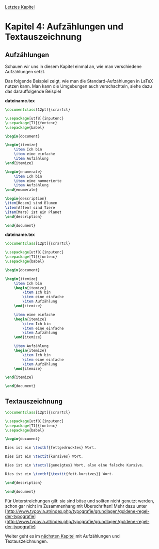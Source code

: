 [Letztes Kapitel](Kapitel3.md)

# Kapitel 4: Aufzählungen und Textauszeichnung

## Aufzählungen

Schauen wir uns in diesem Kapitel einmal an, wie man verschiedene Aufzählungen setzt.

Das folgende Beispiel zeigt, wie man die Standard-Aufzählungen in LaTeX nutzen kann. Man kann die Umgebungen auch verschachteln, siehe dazu das darauffolgende Beispiel

**dateiname.tex**

```latex
\documentclass[12pt]{scrartcl}

\usepackage[utf8]{inputenc}
\usepackage[T1]{fontenc}
\usepackage{babel}

\begin{document}

\begin{itemize}
	\item Ich bin
	\item eine einfache
	\item Aufzählung
\end{itemize}

\begin{enumerate}
	\item Ich bin
	\item eine nummerierte
	\item Aufzählung
\end{enumerate}

\begin{description}
\item[Rosen] sind Blumen
\item[Affen] sind Tiere
\item[Mars] ist ein Planet
\end{description}

\end{document}
```

**dateiname.tex**

```latex
\documentclass[12pt]{scrartcl}

\usepackage[utf8]{inputenc}
\usepackage[T1]{fontenc}
\usepackage{babel}

\begin{document}

\begin{itemize}
	\item Ich bin
	\begin{itemize}
		\item Ich bin
		\item eine einfache
		\item Aufzählung
    \end{itemize}

	\item eine einfache
	\begin{itemize}
		\item Ich bin
		\item eine einfache
		\item Aufzählung
	\end{itemize}	

	\item Aufzählung
	\begin{itemize}
		\item Ich bin
		\item eine einfache
		\item Aufzählung
	\end{itemize}

\end{itemize}

\end{document}
```

## Textauszeichnung


```latex
\documentclass[12pt]{scrartcl}

\usepackage[utf8]{inputenc}
\usepackage[T1]{fontenc}
\usepackage{babel}

\begin{document}

Dies ist ein \textbf{fettgedrucktes} Wort.

Dies ist ein \textit{kursives} Wort.

Dies ist ein \textsl{geneigtes} Wort, also eine falsche Kursive.

Dies ist ein \textbf{\textit{fett-kursives}} Wort.

\end{description}

\end{document}
```

Für Unterstreichungen gilt: sie sind böse und sollten nicht genutzt werden, schon gar nicht im Zusammenhang mit Überschriften! Mehr dazu unter [http://www.typovia.at/index.php/typografie/grundlagen/goldene-regel-der-typografie](http://www.typovia.at/index.php/typografie/grundlagen/goldene-regel-der-typografie)


Weiter geht es im [nächsten Kapitel](Kapitel5.md) mit Aufzählungen und Textauszeichnungen.